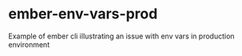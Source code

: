 # ember-env-vars-prod
Example of ember cli illustrating an issue with env vars in production environment
